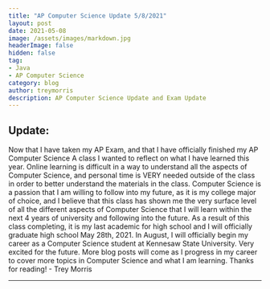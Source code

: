 ```yaml
---
title: "AP Computer Science Update 5/8/2021"
layout: post
date: 2021-05-08
image: /assets/images/markdown.jpg
headerImage: false
hidden: false
tag:
- Java
- AP Computer Science
category: blog
author: treymorris
description: AP Computer Science Update and Exam Update
---
```


## Update:

Now that I have taken my AP Exam, and that I have officially finished my AP Computer Science A class I wanted to reflect on what I have learned this year. Online learning is difficult in a way to understand all the aspects of Computer Science, and personal time is VERY needed outside of the class in order to better understand the materials in the class. Computer Science is a passion that I am willing to follow into my future, as it is my college major of choice, and I believe that this class has shown me the very surface level of all the different  aspects of Computer Science that I will learn within the next 4 years of university and following into the future. 
As a result of this class completing, it is my last academic for high school and I will officially graduate high school May 28th, 2021. In August, I will officially begin my career as a Computer Science student at Kennesaw State University. Very excited for the future. More blog posts will come as I progress in my career to cover more topics in Computer Science and what I am learning. 
Thanks for reading! - Trey Morris





---


[1]: https://daringfireball.net/projects/markdown/
[2]: https://www.fileformat.info/info/unicode/char/2163/index.htm
[3]: https://www.markitdown.net/
[4]: https://daringfireball.net/projects/markdown/basics
[5]: https://daringfireball.net/projects/markdown/syntax
[6]: https://kune.fr/wp-content/uploads/2013/10/ghost-blog.jpg
